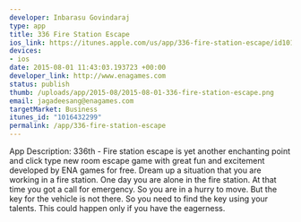 ```yaml
--- 
developer: Inbarasu Govindaraj
type: app
title: 336 Fire Station Escape
ios_link: https://itunes.apple.com/us/app/336-fire-station-escape/id1016432299?mt=8
devices: 
- ios
date: 2015-08-01 11:43:03.193723 +00:00
developer_link: http://www.enagames.com
status: publish
thumb: /uploads/app/2015-08/2015-08-01-336-fire-station-escape.png
email: jagadeesang@enagames.com
targetMarket: Business
itunes_id: "1016432299"
permalink: /app/336-fire-station-escape
---
```


App Description:
     336th - Fire station escape is yet another enchanting point and click type new room escape game with great fun and excitement developed by ENA games for free. Dream up a situation that you are working in a fire station. One day you are alone in the fire station. At that time you got a call for emergency. So you  are in a hurry to move. But the key for the vehicle is not there. So you need to find the key using your talents. This could happen only if you have the eagerness.
